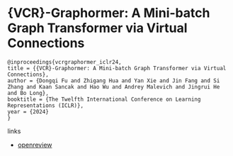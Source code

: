 # {VCR}-Graphormer: A Mini-batch Graph Transformer via Virtual Connections

```
@inproceedings{vcrgraphormer_iclr24,
title = {{VCR}-Graphormer: A Mini-batch Graph Transformer via Virtual Connections},
author = {Dongqi Fu and Zhigang Hua and Yan Xie and Jin Fang and Si Zhang and Kaan Sancak and Hao Wu and Andrey Malevich and Jingrui He and Bo Long},
booktitle = {The Twelfth International Conference on Learning Representations (ICLR)},
year = {2024}
}
```

links
- [openreview](https://openreview.net/forum?id=SUUrkC3STJ)
